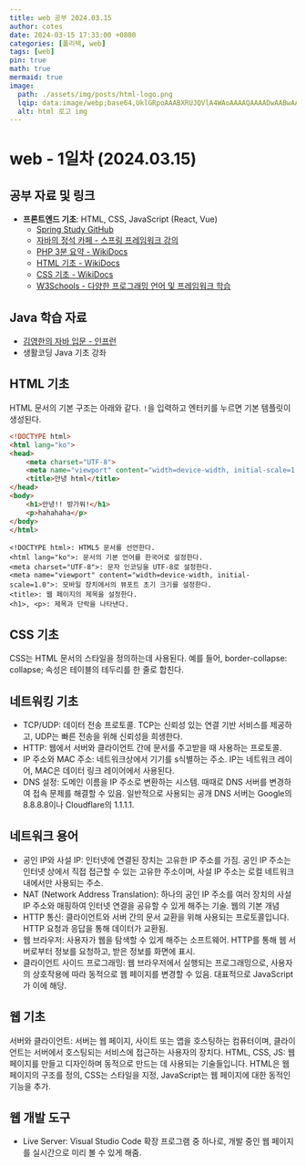 ```yaml
---
title: web 공부 2024.03.15
author: cotes
date: 2024-03-15 17:33:00 +0800
categories: [폴리텍, web]
tags: [web]
pin: true
math: true
mermaid: true
image:
  path: ./assets/img/posts/html-logo.png
  lqip: data:image/webp;base64,UklGRpoAAABXRUJQVlA4WAoAAAAQAAAADwAABwAAQUxQSDIAAAARL0AmbZurmr57yyIiqE8oiG0bejIYEQTgqiDA9vqnsUSI6H+oAERp2HZ65qP/VIAWAFZQOCBCAAAA8AEAnQEqEAAIAAVAfCWkAALp8sF8rgRgAP7o9FDvMCkMde9PK7euH5M1m6VWoDXf2FkP3BqV0ZYbO6NA/VFIAAAA
  alt: html 로고 img 
---
```


# web - 1일차 (2024.03.15)

## 공부 자료 및 링크

- **프론트엔드 기초**: HTML, CSS, JavaScript (React, Vue)
  - [Spring Study GitHub](https://github.com/ttaengz/spring-study/)
  - [자바의 정석 카페 - 스프링 프레임워크 강의](https://cafe.naver.com/javachobostudy.cafe)
  - [PHP 3분 요약 - WikiDocs](https://wikidocs.net/book/5793)
  - [HTML 기초 - WikiDocs](https://wikidocs.net/book/7596)
  - [CSS 기초 - WikiDocs](https://wikidocs.net/book/9136)
  - [W3Schools - 다양한 프로그래밍 언어 및 프레임워크 학습](https://www.w3schools.com/)

## Java 학습 자료

- [김영한의 자바 입문 - 인프런](https://www.inflearn.com/course/김영한의-자바-입문#curriculum)
- 생활코딩 Java 기초 강좌

## HTML 기초

HTML 문서의 기본 구조는 아래와 같다. `!`을 입력하고 엔터키를 누르면 기본 템플릿이 생성된다.

```html
<!DOCTYPE html>
<html lang="ko">
<head>
    <meta charset="UTF-8">
    <meta name="viewport" content="width=device-width, initial-scale=1.0">
    <title>안녕 html</title>
</head>
<body>
    <h1>안녕!! 방가워!</h1>
    <p>hahahaha</p>
</body>
</html>
```
    <!DOCTYPE html>: HTML5 문서를 선언한다.
    <html lang="ko">: 문서의 기본 언어를 한국어로 설정한다.
    <meta charset="UTF-8">: 문자 인코딩을 UTF-8로 설정한다.
    <meta name="viewport" content="width=device-width, initial-scale=1.0">: 모바일 장치에서의 뷰포트 초기 크기를 설정한다.
    <title>: 웹 페이지의 제목을 설정한다.
    <h1>, <p>: 제목과 단락을 나타낸다.

## CSS 기초
CSS는 HTML 문서의 스타일을 정의하는데 사용된다. 예를 들어, border-collapse: collapse; 속성은 테이블의 테두리를 한 줄로 합친다.


## 네트워킹 기초
- TCP/UDP: 데이터 전송 프로토콜. TCP는 신뢰성 있는 연결 기반 서비스를 제공하고, UDP는 빠른 전송을 위해 신뢰성을 희생한다.
- HTTP: 웹에서 서버와 클라이언트 간에 문서를 주고받을 때 사용하는 프로토콜.
- IP 주소와 MAC 주소: 네트워크상에서 기기를 s식별하는 주소. IP는 네트워크 레이어, MAC은 데이터 링크 레이어에서 사용된다.
- DNS 설정: 도메인 이름을 IP 주소로 변환하는 시스템. 때때로 DNS 서버를 변경하여 접속 문제를 해결할 수 있음. 일반적으로 사용되는 공개 DNS 서버는 Google의 8.8.8.8이나 Cloudflare의 1.1.1.1.


## 네트워크 용어
- 공인 IP와 사설 IP: 인터넷에 연결된 장치는 고유한 IP 주소를 가짐. 공인 IP 주소는 인터넷 상에서 직접 접근할 수 있는 고유한 주소이며, 사설 IP 주소는 로컬 네트워크 내에서만 사용되는 주소.
- NAT (Network Address Translation): 하나의 공인 IP 주소를 여러 장치의 사설 IP 주소와 매핑하여 인터넷 연결을 공유할 수 있게 해주는 기술.
웹의 기본 개념
- HTTP 통신: 클라이언트와 서버 간의 문서 교환을 위해 사용되는 프로토콜입니다. HTTP 요청과 응답을 통해 데이터가 교환됨.
- 웹 브라우저: 사용자가 웹을 탐색할 수 있게 해주는 소프트웨어. HTTP를 통해 웹 서버로부터 정보를 요청하고, 받은 정보를 화면에 표시.
- 클라이언트 사이드 프로그래밍: 웹 브라우저에서 실행되는 프로그래밍으로, 사용자의 상호작용에 따라 동적으로 웹 페이지를 변경할 수 있음. 대표적으로 JavaScript가 이에 해당.


## 웹 기초
서버와 클라이언트: 서버는 웹 페이지, 사이트 또는 앱을 호스팅하는 컴퓨터이며, 클라이언트는 서버에서 호스팅되는 서비스에 접근하는 사용자의 장치다.
HTML, CSS, JS: 웹 페이지를 만들고 디자인하며 동적으로 만드는 데 사용되는 기술들입니다. HTML은 웹 페이지의 구조를 정의, CSS는 스타일을 지정, JavaScript는 웹 페이지에 대한 동적인 기능을 추가.


## 웹 개발 도구
- Live Server: Visual Studio Code 확장 프로그램 중 하나로, 개발 중인 웹 페이지를 실시간으로 미리 볼 수 있게 해줌.


